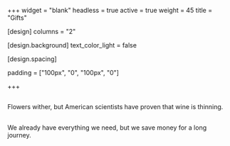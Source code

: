 +++
widget = "blank"
headless = true
active = true
weight = 45
title = "Gifts"

[design]
  columns = "2"

[design.background]
  text_color_light = false

[design.spacing]

  padding = ["100px", "0", "100px", "0"]

+++

## <i class="fas fa-spa"></i> <i class="fas fa-equals"></i> <i class="fas fa-heart-broken"></i> <i class="fas fa-long-arrow-alt-right"></i> <i class="fas fa-wine-bottle"></i> <i class="fas fa-equals"></i> <i class="far fa-laugh-squint"></i>

Flowers wither, but American scientists have proven that wine is thinning.

## <i class="fas fa-gifts"></i> <i class="fas fa-equals"></i> <i class="fas fa-heart-broken"></i> <i class="fas fa-long-arrow-alt-right"></i> <i class="fas fa-envelope"></i> <i class="fas fa-equals"></i> <i class="far fa-laugh-squint"></i>

We already have everything we need, but we save money for a long journey.
